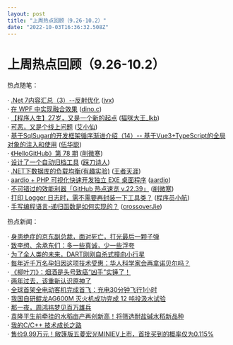 ```yaml
---
layout: post
title: "上周热点回顾（9.26-10.2）"
date: "2022-10-03T16:36:32.508Z"
---
```

上周热点回顾（9.26-10.2）
=================

热点随笔：

· [.Net 7内容汇总（3）--反射优化](https://www.cnblogs.com/j4587698/archive/2022/09/26/16730442.html) ([jvx](https://www.cnblogs.com/j4587698/))  
· [在 WPF 中实现融合效果](https://www.cnblogs.com/dino623/archive/2022/09/27/gooey_effect_in_wpf.html) ([dino.c](https://www.cnblogs.com/dino623/))  
· [【程序人生】27岁，又是一个新的起点](https://www.cnblogs.com/catlkb/archive/2022/09/30/16744518.html) ([猫咪大王\_lkb](https://www.cnblogs.com/catlkb/))  
· [可恶，又是个线上问题](https://www.cnblogs.com/ilovejaney/archive/2022/09/26/16730613.html) ([艾小仙](https://www.cnblogs.com/ilovejaney/))  
· [基于SqlSugar的开发框架循序渐进介绍（14）-- 基于Vue3+TypeScript的全局对象的注入和使用](https://www.cnblogs.com/wuhuacong/archive/2022/09/27/16735031.html) ([伍华聪](https://www.cnblogs.com/wuhuacong/))  
· [《HelloGitHub》第 78 期](https://www.cnblogs.com/xueweihan/archive/2022/09/28/16736723.html) ([削微寒](https://www.cnblogs.com/xueweihan/))  
· [设计了一个自动归档工具](https://www.cnblogs.com/chopper-poet/archive/2022/09/30/16743688.html) ([踩刀诗人](https://www.cnblogs.com/chopper-poet/))  
· [.NET下数据库的负载均衡(有趣实验)](https://www.cnblogs.com/dotnet-college/archive/2022/09/26/16724819.html) ([王者天涯](https://www.cnblogs.com/dotnet-college/))  
· [aardio + PHP 可视化快速开发独立 EXE 桌面程序](https://www.cnblogs.com/aardio/archive/2022/09/28/16737502.html) ([aardio](https://www.cnblogs.com/aardio/))  
· [不可错过的效能利器「GitHub 热点速览 v.22.39」](https://www.cnblogs.com/xueweihan/archive/2022/09/26/16729653.html) ([削微寒](https://www.cnblogs.com/xueweihan/))  
· [打印 Logger 日志时，需不需要再封装一下工具类？](https://www.cnblogs.com/liuzhihang/archive/2022/09/26/16729711.html) ([程序员小航](https://www.cnblogs.com/liuzhihang/))  
· [手写编程语言-递归函数是如何实现的？](https://www.cnblogs.com/crossoverJie/archive/2022/09/28/16736775.html) ([crossoverJie](https://www.cnblogs.com/crossoverJie/))

热点新闻：

· [身患绝症的京东副总裁，面对死亡，打光最后一颗子弹](https://news.cnblogs.com/n/728918/)  
· [致李想、余承东们：多一些真诚，少一些浮夸](https://news.cnblogs.com/n/728913/)  
· [为了全人类的未来，DART刚刚自杀式撞向小行星](https://news.cnblogs.com/n/728998/)  
· [每年近千万名孕妇因这项技术受惠：华人科学家会再拿诺贝尔吗？](https://news.cnblogs.com/n/729200/)  
· [《柳叶刀》：烟酒是头号致癌“凶手”实锤了！](https://news.cnblogs.com/n/729142/)  
· [两年过去，该重新认识原神了](https://news.cnblogs.com/n/729173/)  
· [全球首架全电动客机完成首飞：充电30分钟飞行1小时](https://news.cnblogs.com/n/729137/)  
· [我国自研鲲龙AG600M 灭火机成功完成 12 吨投汲水试验](https://news.cnblogs.com/n/729043/)  
· [那一夜，周鸿祎梦见百万雄兵](https://news.cnblogs.com/n/728968/)  
· [袁隆平生前牵挂的水稻亩产再创新高！将筛选耐盐碱水稻新品种](https://news.cnblogs.com/n/729064/)  
· [我的C/C++ 技术成长之路](https://news.cnblogs.com/n/728939/)  
· [售价9.99万元！敞篷版五菱宏光MINIEV上市，首批买到的概率仅为0.115%](https://news.cnblogs.com/n/728888/)